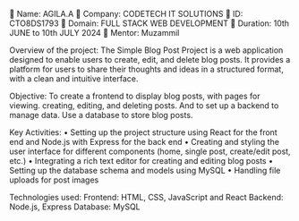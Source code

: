 	Name: AGILA.A
	Company: CODETECH IT SOLUTIONS
	ID: CTO8DS1793
	Domain: FULL STACK WEB DEVELOPMENT
	Duration: 10th JUNE to 10th JULY 2024
	Mentor: Muzammil

Overview of the project:
The Simple Blog Post Project is a web application designed to enable users to create, edit, and delete blog posts. It provides a platform for users to share their thoughts and ideas in a structured format, with a clean and intuitive interface.

Objective:
To create a frontend to display blog posts, with pages for viewing. creating, editing, and deleting posts. And to set up a backend to manage data. Use a database to store blog posts.

Key Activities:
•	Setting up the project structure using React for the front end and Node.js with Express for the back end
•	Creating and styling the user interface for different components (home, single post, create/edit post, etc.)
•	Integrating a rich text editor for creating and editing blog posts
•	Setting up the database schema and models using MySQL
•	Handling file uploads for post images

Technologies used:
Frontend: HTML, CSS, JavaScript and React
Backend: Node.js, Express
Database: MySQL
